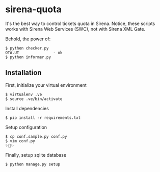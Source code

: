 sirena-quota
============

It's the best way to control tickets quota in Sirena.
Notice, these scripts works with Sirena Web Services (SWC), not with Sirena XML Gate.

Behold, the power of:
```
$ python checker.py
OTA.UT               - ok
$ python informer.py
```


## Installation
First, initialize your virtual environment
```
$ virtualenv .ve
$ source .ve/bin/activate
```

Install dependencies
```
$ pip install -r requirements.txt
```

Setup configuration
```
$ cp conf.sample.py conf.py
$ vim conf.py
✨🎩✨
```

Finally, setup sqlite database
```
$ python manage.py setup
```
